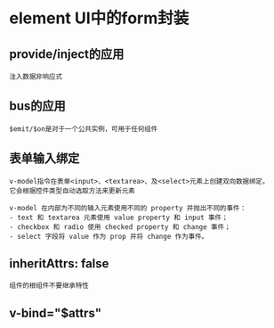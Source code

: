 # element UI中的form封装

## provide/inject的应用
    注入数据非响应式
## bus的应用
    $emit/$on是对于一个公共实例，可用于任何组件

## 表单输入绑定
    v-model指令在表单<input>、<textarea>、及<select>元素上创建双向数据绑定。
    它会根据控件类型自动选取方法来更新元素

    v-model 在内部为不同的输入元素使用不同的 property 并抛出不同的事件：
    - text 和 textarea 元素使用 value property 和 input 事件；
    - checkbox 和 radio 使用 checked property 和 change 事件；
    - select 字段将 value 作为 prop 并将 change 作为事件。

## inheritAttrs: false 
    组件的根组件不要继承特性

## v-bind="$attrs"
